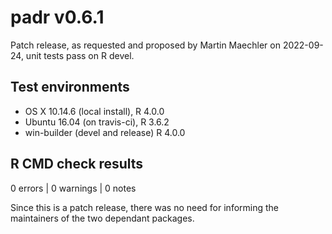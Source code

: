 # padr v0.6.1

Patch release, as requested and proposed by Martin Maechler on 2022-09-24, unit tests pass on R devel.

## Test environments
* OS X 10.14.6 (local install), R 4.0.0
* Ubuntu 16.04 (on travis-ci), R 3.6.2
* win-builder (devel and release) R 4.0.0 

## R CMD check results

0 errors | 0 warnings | 0 notes

Since this is a patch release, there was no need for informing the maintainers of the two dependant packages.
